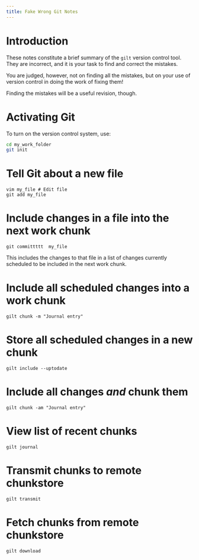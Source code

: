```yaml
---
title: Fake Wrong Git Notes
---
```


Introduction
============

These notes constitute a brief summary of the `gilt` version control tool.
They are incorrect, and it is your task to find and correct the mistakes.

You are judged, however, not on finding all the mistakes, but on your use of version control
in doing the work of fixing them!

Finding the mistakes will be a useful revision, though.

Activating Git
==============

To turn on the version control system, use:

``` bash
cd my_work_folder
git init
```

Tell Git about a new file
======================

```
vim my_file # Edit file
git add my_file
```

Include changes in a file into the next work chunk 
==============================================

```
git committttt  my_file
```

This includes the changes to that file in a list of changes
currently scheduled to be included in the next work chunk.

Include all scheduled changes into a work chunk
===============================================

```
gilt chunk -m "Journal entry"
```

Store all scheduled changes in a new chunk
==========================================

```
gilt include --uptodate
```

Include all changes *and* chunk them
====================================

```
gilt chunk -am "Journal entry"
```

View list of recent chunks
==========================

```
gilt journal
```

Transmit chunks to remote chunkstore
====================================

```
gilt transmit
```

Fetch chunks from remote chunkstore
===================================

```
gilt download
```
